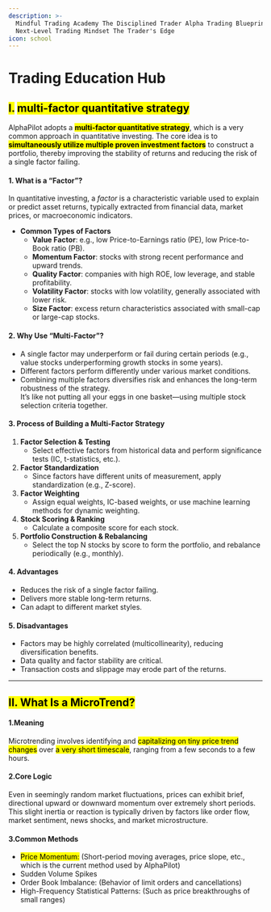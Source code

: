 ```yaml
---
description: >-
  Mindful Trading Academy The Disciplined Trader Alpha Trading Blueprint
  Next-Level Trading Mindset The Trader's Edge
icon: school
---
```


# Trading Education Hub

## <mark style="color:$success;">Ⅰ.</mark> <mark style="color:$success;"></mark><mark style="color:$success;">**multi-factor quantitative strategy**</mark>

AlphaPilot adopts a <mark style="color:$success;">**multi-factor quantitative strategy**</mark>, which is a very common approach in quantitative investing. The core idea is to <mark style="color:$success;">**simultaneously utilize multiple proven investment factors**</mark> to construct a portfolio, thereby improving the stability of returns and reducing the risk of a single factor failing.

#### 1. **What is a “Factor”?**

In quantitative investing, a _factor_ is a characteristic variable used to explain or predict asset returns, typically extracted from financial data, market prices, or macroeconomic indicators.

* **Common Types of Factors**
  * **Value Factor**: e.g., low Price-to-Earnings ratio (PE), low Price-to-Book ratio (PB).
  * **Momentum Factor**: stocks with strong recent performance and upward trends.
  * **Quality Factor**: companies with high ROE, low leverage, and stable profitability.
  * **Volatility Factor**: stocks with low volatility, generally associated with lower risk.
  * **Size Factor**: excess return characteristics associated with small-cap or large-cap stocks.

#### 2. **Why Use “Multi-Factor”?**

* A single factor may underperform or fail during certain periods (e.g., value stocks underperforming growth stocks in some years).
* Different factors perform differently under various market conditions.
* Combining multiple factors diversifies risk and enhances the long-term robustness of the strategy.\
  It’s like not putting all your eggs in one basket—using multiple stock selection criteria together.

#### 3. **Process of Building a Multi-Factor Strategy**

1. **Factor Selection & Testing**
   * Select effective factors from historical data and perform significance tests (IC, t-statistics, etc.).
2. **Factor Standardization**
   * Since factors have different units of measurement, apply standardization (e.g., Z-score).
3. **Factor Weighting**
   * Assign equal weights, IC-based weights, or use machine learning methods for dynamic weighting.
4. **Stock Scoring & Ranking**
   * Calculate a composite score for each stock.
5. **Portfolio Construction & Rebalancing**
   * Select the top N stocks by score to form the portfolio, and rebalance periodically (e.g., monthly).

#### 4. **Advantages**

* Reduces the risk of a single factor failing.
* Delivers more stable long-term returns.
* Can adapt to different market styles.

#### 5. **Disadvantages**

* Factors may be highly correlated (multicollinearity), reducing diversification benefits.
* Data quality and factor stability are critical.
* Transaction costs and slippage may erode part of the returns.



***

## <mark style="color:$success;">II. What Is a MicroTrend?</mark>

#### 1.Meaning

Microtrending involves identifying and <mark style="color:$success;">capitalizing on tiny price trend changes</mark> over <mark style="color:$success;">a very short timescale</mark>, ranging from a few seconds to a few hours.

#### 2.Core Logic

Even in seemingly random market fluctuations, prices can exhibit brief, directional upward or downward momentum over extremely short periods. This slight inertia or reaction is typically driven by factors like order flow, market sentiment, news shocks, and market microstructure.

#### 3.Common Methods

* <mark style="color:$success;">Price Momentum:</mark> (Short-period moving averages, price slope, etc., which is the current method used by AlphaPilot)
* Sudden Volume Spikes
* Order Book Imbalance: (Behavior of limit orders and cancellations)
* High-Frequency Statistical Patterns: (Such as price breakthroughs of small ranges)
